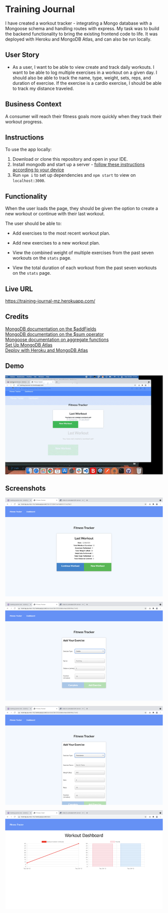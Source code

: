 # Training Journal

I have created a workout tracker - integrating a Mongo database with a Mongoose schema and handling routes with express. My task was to build the backend functionality to bring the existing frontend code to life. It was deployed with Heroku and MongoDB Atlas, and can also be run locally.

## User Story

- As a user, I want to be able to view create and track daily workouts. I want to be able to log multiple exercises in a workout on a given day. I should also be able to track the name, type, weight, sets, reps, and duration of exercise. If the exercise is a cardio exercise, I should be able to track my distance traveled.

## Business Context

A consumer will reach their fitness goals more quickly when they track their workout progress.

## Instructions

To use the app locally:

1. Download or clone this repository and open in your IDE.
2. Install mongodb and start up a server - [follow these instructions according to your device](https://coding-boot-camp.github.io/full-stack/mongodb/how-to-install-mongodb)
3. Run `npm i` to set up dependencies and `npm start` to view on `localhost:3000`.

## Functionality

When the user loads the page, they should be given the option to create a new workout or continue with their last workout.

The user should be able to:

- Add exercises to the most recent workout plan.

- Add new exercises to a new workout plan.

- View the combined weight of multiple exercises from the past seven workouts on the `stats` page.

- View the total duration of each workout from the past seven workouts on the `stats` page.

## Live URL

https://training-journal-mz.herokuapp.com/

## Credits

[MongoDB documentation on the $addFields](https://docs.mongodb.com/manual/reference/operator/aggregation/addFields/)  
 [MongoDB documentation on the $sum operator](https://docs.mongodb.com/manual/reference/operator/aggregation/sum/)  
 [Mongoose documentation on aggregate functions](https://mongoosejs.com/docs/api.html#aggregate_Aggregate)  
 [Set Up MongoDB Atlas](../04-Important/MongoAtlas-Setup.md)  
 [Deploy with Heroku and MongoDB Atlas](../04-Important/MongoAtlas-Deploy.md)

## Demo

![Training-journal-demo](./demo/Training-journal-demo.gif)

## Screenshots

![screenshot-1](./demo/screenshot-1.png)

![screenshot-2](./demo/screenshot-2.png)

![screenshot-3](./demo/screenshot-3.png)

![screenshot-4](./demo/screenshot-4.png)
